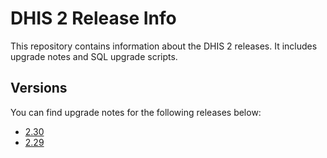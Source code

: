 # DHIS 2 Release Info

This repository contains information about the DHIS 2 releases. It includes upgrade notes and SQL upgrade scripts.

## Versions

You can find upgrade notes for the following releases below:

- [2.30](releases/2.30/README.md)
- [2.29](releases/2.29/README.md)

